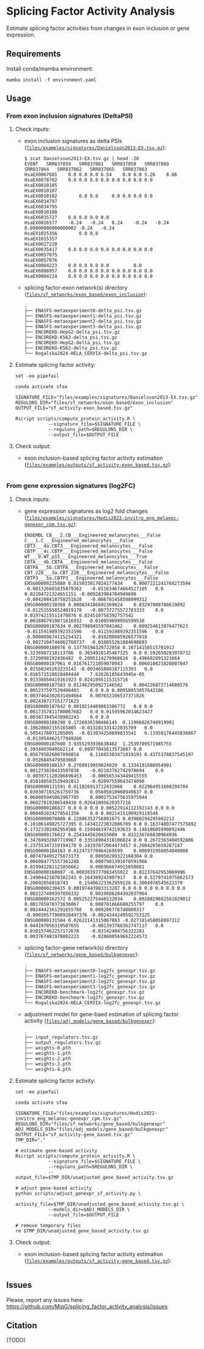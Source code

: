# Splicing Factor Activity Analysis

Estimate splicing factor activities from changes in exon inclusion or gene expression.

## Requirements

Install conda/mamba environment:

```shell
mamba install -f environment.yaml
```

## Usage
### From exon inclusion signatures (DeltaPSI)

1. Check inputs:
    - exon inclusion signatures as delta PSIs ([`files/examples/signatures/Danielsson2013-EX.tsv.gz`](https://github.com/MiqG/splicing_factor_activity_analysis/tree/main/files/examples/signatures/Danielsson2013-EX.tsv.gz)):
        ```shell
        $ zcat Danielsson2013-EX.tsv.gz | head -20
        EVENT	SRR837859	SRR837861	SRR837858	SRR837860	SRR837864	SRR837862	SRR837865	SRR837863
        HsaEX0067681	0.0	0.0	0.0	6.54	0.0	0.0	5.26	8.86
        HsaEX6078702	0.0	0.0	0.0	0.0	0.0	0.0	0.0	0.0
        HsaEX0010105								
        HsaEX0010107								
        HsaEX0010102		0.0	0.0		0.0	0.0	0.0	0.0
        HsaEX6034797								
        HsaEX6034795								
        HsaEX0010108								
        HsaEX6035727	0.0	0.0	0.0	0.0				
        HsaEX0026577	-0.24	-0.24	0.24	-0.24	-0.24	0.09000000000000002	-0.24	-0.24
        HsaEX1015356		0.0	0.0					
        HsaEX1015357								
        HsaEX0027220								
        HsaEX0035417	0.0	0.0	0.0	0.0	0.0	0.0	0.0	0.0
        HsaEX0057075								
        HsaEX0057076								
        HsaEX0004223	0.0	0.0	0.0	0.0			0.0	
        HsaEX6008957	0.0	0.0	0.0	0.0	0.0	0.0	0.0	0.0
        HsaEX0004224	0.0	0.0	0.0	0.0	0.0	0.0	0.0	0.0
        ```

    - splicing factor-exon network(s) directory ([`files/sf_networks/exon_based/exon_inclusion`](https://github.com/MiqG/splicing_factor_activity_analysis/tree/main/files/sf_networks/exon_based/exon_inclusion)):
        ```shell
        .
        ├── ENASFS-metaexperiment0-delta_psi.tsv.gz
        ├── ENASFS-metaexperiment1-delta_psi.tsv.gz
        ├── ENASFS-metaexperiment2-delta_psi.tsv.gz
        ├── ENASFS-metaexperiment3-delta_psi.tsv.gz
        ├── ENCOREKD-HepG2-delta_psi.tsv.gz
        ├── ENCOREKD-K562-delta_psi.tsv.gz
        ├── ENCOREKO-HepG2-delta_psi.tsv.gz
        ├── ENCOREKO-K562-delta_psi.tsv.gz
        └── Rogalska2024-HELA_CERVIX-delta_psi.tsv.gz
        ```

2. Estimate splicing factor activity:
    ```shell
    set -eo pipefail

    conda activate sfaa
    
    SIGNATURE_FILE="files/examples/signatures/Danielsson2013-EX.tsv.gz"
    REGULONS_DIR="files/sf_networks/exon_based/exon_inclusion"
    OUTPUT_FILE="sf_activity-exon_based.tsv.gz"
    
    Rscript scripts/compute_protein_activity.R \
                --signature_file=$SIGNATURE_FILE \
                --regulons_path=$REGULONS_DIR \
                --output_file=$OUTPUT_FILE
    ```
    
3. Check output:
    - exon inclusion-based splicing factor activity estimation ([`files/examples/outputs/sf_activity-exon_based.tsv.gz`](https://github.com/MiqG/splicing_factor_activity_analysis/tree/main/files/examples/outputs/sf_activity-exon_based.tsv.gz)):
        ```shell
        ```

### From gene expression signatures (log2FC)

1. Check inputs:
    - gene expression signatures as log2 fold changes ([`files/examples/signatures/Hodis2022-invitro_eng_melanoc-genexpr_cpm.tsv.gz`](https://github.com/MiqG/splicing_factor_activity_analysis/tree/main/files/examples/signatures/Hodis2022-invitro_eng_melanoc-genexpr_cpm.tsv.gz)):
        ```shell
        ENSEMBL	CB___2.CB___Engineered_melanocytes___False	C___1.C___Engineered_melanocytes___False	CBT3___4a.CBT3___Engineered_melanocytes___False	CBTP___4c.CBTP___Engineered_melanocytes___False	WT___0.WT_p15___Engineered_melanocytes___True	CBTA___4b.CBTA___Engineered_melanocytes___False	CBTPA___5b.CBTPA___Engineered_melanocytes___False	CBT_228___3a.CBT_228___Engineered_melanocytes___False	CBTP3___5a.CBTP3___Engineered_melanocytes___False
        ENSG00000225880	0.015033017024177434	0.0007221241768273594	-0.001326681835879362	-0.011634674664527105	0.0	0.02204721324651151	-0.009283984704949698	-0.004208418758251628	-0.006781458508999312
        ENSG00000230368	0.008834186692369024	0.03297009708619892	-0.012515558524019178	-0.00737275572783333	0.0	0.01974215511470876	0.024510758392757542	0.0038867919871616932	0.010059099956599538
        ENSG00000187634	0.002798945597041462	0.009254613976477623	-0.011591989392351596	-0.011591989392351596	0.0	-0.008009674115254321	-0.010200885926577018	-0.0027104746062760737	-0.010055261084698683
        ENSG00000188976	0.13776594329722058	0.10714158515781913	0.3236987218113786	0.3654918145467325	0.0	0.592650283978732	0.3720098192436482	0.2005114278968616	0.496602891321664
        ENSG00000187961	0.016761721059070943	0.006010821820807047	0.01560345263233142	-0.003465888187115393	0.0	0.016571518810484444	7.62626185643045e-05	0.01336850419161923	0.0241095115315716
        ENSG00000187583	0.012462950927146502	0.004226873714600576	0.005237597529406403	0.0	0.0	0.00950953057642106	0.0037464302831494664	0.007652106537371826	0.002438727151771623
        ENSG00000187642	0.0019214469863386772	0.0	0.0	0.0017357811780067682	0.0	0.01595962014623427	0.003873845438902243	0.0	0.0
        ENSG00000188290	0.1726936190466145	0.11906026740919991	0.10628602155165805	-0.013281331422035789	0.0	0.5054176071205095	-0.013034258899833541	0.11958176445836867	-0.013954462577949266
        ENSG00000187608	3.9355293936638462	1.2539709571985755	0.3934003049562114	0.08977045613573087	0.0	0.056795026007090854	0.11685303471019193	0.4375378837545197	-0.0526845479583668
        ENSG00000188157	0.2768919059824029	0.1334101688954991	0.001273020433597838	-0.02183782742970694	0.0	-0.003971120286696453	-0.006565343449415555	0.010188503539492813	-0.02097559643474098
        ENSG00000131591	0.011826913712432066	0.022964951608294704	0.030307165261759736	0.05605010960949637	0.0	0.060085945062967785	0.0002753475635975944	0.06027819206549438	0.02641095620357216
        ENSG00000186827	0.0	0.0	0.0	0.00522914112192143	0.0	0.0	0.008402024270541358	0.0	0.0021415190929118546
        ENSG00000078808	0.22886353756891675	0.03980294295982212	0.10106149825727395	0.14342223832806789	0.0	0.16374807477575892	0.17323302402954566	0.15944619743193633	0.14818605990692446
        ENSG00000176022	0.2343445620455089	0.032236766830964936	0.34769932607719967	0.33518904318106024	0.0	0.2672363404592806	0.23755347219194178	0.24197072064473457	0.2604265658287187
        ENSG00000184163	0.012473770464169599	0.008931956054040008	0.007478495275873173	0.00950289322168304	0.0	0.006084775557361288	0.0007901391070591966	0.019941281121856662	0.006966674915650881
        ENSG00000160087	-0.0003019777083455022	0.02237642953069996	0.24904421070382243	0.164309243907917	0.0	0.5279741975062573	0.20692856018743	0.15406223362959126	0.3004978545622379
        ENSG00000230415	0.00197443983313287	0.0	0.0	0.0	0.0	0.0	0.0	0.002227499397856332	0.0019886204382837964
        ENSG00000162572	0.005252275446532034	0.0028829882561829012	0.001765970373836067	0.008701866680255797	0.0	0.0024442161291655788	0.009206776740800317	-0.00030577908938497376	-0.0024344249592753125
        ENSG00000131584	0.02622141315067883	-0.027181458058897212	0.044197056319507655	-0.001393788362747117	0.0	0.010157462257172678	-0.03142404756322281	0.003767481978802223	-0.028600569662224573
        ```

    - splicing factor-gene network(s) directory ([`files/sf_networks/gene_based/bulkgenexpr`](https://github.com/MiqG/splicing_factor_activity_analysis/tree/main/files/sf_networks/gene_based/bulkgenexpr)):
        ```shell
        .
        ├── ENASFS-metaexperiment0-log2fc_genexpr.tsv.gz
        ├── ENASFS-metaexperiment1-log2fc_genexpr.tsv.gz
        ├── ENASFS-metaexperiment2-log2fc_genexpr.tsv.gz
        ├── ENASFS-metaexperiment3-log2fc_genexpr.tsv.gz
        ├── ENCOREKD-benchmark-log2fc_genexpr.tsv.gz
        ├── ENCOREKO-benchmark-log2fc_genexpr.tsv.gz
        └── Rogalska2024-HELA_CERVIX-log2fc_genexpr.tsv.gz
        ```

    - adjustment model for gene-baed estimation of splicing factor activity ([`files/adj_models/gene_based/bulkgenexpr`](https://github.com/MiqG/splicing_factor_activity_analysis/tree/main/files/adj_models/gene_based/bulkgenexpr)): 
        ```shell
        .
        ├── input_regulators.tsv.gz
        ├── output_regulators.tsv.gz
        ├── weights-0.pth
        ├── weights-1.pth
        ├── weights-2.pth
        ├── weights-3.pth
        └── weights-4.pth
        ```

2. Estimate splicing factor activity:
    ```shell
    set -eo pipefail
    
    conda activate sfaa

    SIGNATURE_FILE="files/examples/signatures/Hodis2022-invitro_eng_melanoc-genexpr_cpm.tsv.gz"
    REGULONS_DIR="files/sf_networks/gene_based/bulkgenexpr"
    ADJ_MODELS_DIR="files/adj_models/gene_based/bulkgenexpr"
    OUTPUT_FILE="sf_activity-gene_based.tsv.gz"
    TMP_DIR="."
    
    # estimate gene-based activity
    Rscript scripts/compute_protein_activity.R \
                --signature_file=$SIGNATURE_FILE \
                --regulons_path=$REGULONS_DIR \
                --output_file=$TMP_DIR/unadjusted_gene_based_activity.tsv.gz
                
    # adjust gene-based activity
    python scripts/adjust_genexpr_sf_activity.py \
                --activity_file=$TMP_DIR/unadjusted_gene_based_activity.tsv.gz \
                --models_dir=$ADJ_MODELS_DIR \
                --output_file=$OUTPUT_FILE
                
    # remove temporary files
    rm $TMP_DIR/unadjusted_gene_based_activity.tsv.gz
    ```
    
3. Check output:
    - exon inclusion-based splicing factor activity estimation ([`files/examples/outputs/sf_activity-gene_based.tsv.gz`](https://github.com/MiqG/splicing_factor_activity_analysis/tree/main/files/examples/outputs/sf_activity-gene_based.tsv.gz)):
        ```shell
        ```

## Issues
Please, report any issues here: https://github.com/MiqG/splicing_factor_activity_analysis/issues

## Citation
(TODO)
